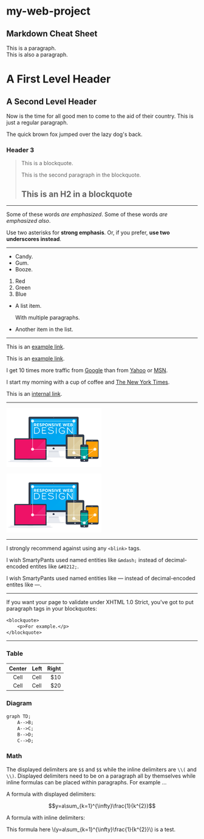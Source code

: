 # my-web-project

## Markdown Cheat Sheet ##

This is a paragraph.  
This is also a paragraph.

A First Level Header
====================

A Second Level Header
---------------------

Now is the time for all good men to come to
the aid of their country. This is just a
regular paragraph.

The quick brown fox jumped over the lazy
dog's back.

### Header 3

> This is a blockquote.
> 
> This is the second paragraph in the blockquote.
>
> ## This is an H2 in a blockquote

---

Some of these words *are emphasized*.
Some of these words _are emphasized also_.

Use two asterisks for **strong emphasis**.
Or, if you prefer, __use two underscores instead__.

---

*   Candy.
*   Gum.
*   Booze.

1.  Red
2.  Green
3.  Blue

*   A list item.

    With multiple paragraphs.

*   Another item in the list.

---

This is an [example link](http://example.com/).

This is an [example link](http://example.com/ "With a Title").

I get 10 times more traffic from [Google][1] than from
[Yahoo][2] or [MSN][3].

[1]: http://google.com/        "Google"
[2]: http://search.yahoo.com/  "Yahoo Search"
[3]: http://search.msn.com/    "MSN Search"

I start my morning with a cup of coffee and
[The New York Times][NY Times].

[ny times]: http://www.nytimes.com/


This is an [internal link](./FCC/practice.html).

---

![alt text](MyPractice/docs-assets/images/rwd.png "Responsive Web Design")

![alt text][id]

[id]: MyPractice/docs-assets/images/rwd.png "Responsive Web Design"

---

I strongly recommend against using any `<blink>` tags.

I wish SmartyPants used named entities like `&mdash;`
instead of decimal-encoded entites like `&#8212;`.

I wish SmartyPants used named entities like &mdash;
instead of decimal-encoded entites like &#8212;.

---

If you want your page to validate under XHTML 1.0 Strict,
you've got to put paragraph tags in your blockquotes:

    <blockquote>
        <p>For example.</p>
    </blockquote>

---

### Table ###

| Center | Left | Right  |
| :------: | :------ | ------: |
|  Cell  |  Cell  |   $10  |
|  Cell  |  Cell  |   $20  |


### Diagram ###

~~~mermaid
graph TD;
	A-->B;
	A-->C;
	B-->D;
	C-->D;
~~~

### Math ###

The displayed delimiters are `$$` and `$$` while the inline delimiters are `\\(` and `\\)`. Displayed delimiters need to be on a paragraph all by themselves while inline formulas can be placed within paragraphs. For example ...

A formula with displayed delimiters:

$$y=a\sum_{k=1}^{\infty}\frac{1}{k^{2}}$$

A formula with inline delimiters:

This formula here \\(y=a\sum_{k=1}^{\infty}\frac{1}{k^{2}}\\) is a test.


